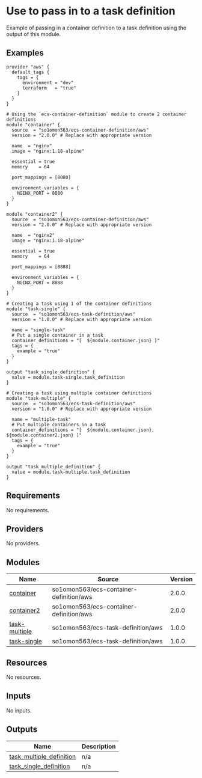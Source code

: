 # Use to pass in to a task definition

Example of passing in a container definition to a task definition using the output of this module.
<!-- BEGINNING OF PRE-COMMIT-TERRAFORM DOCS HOOK -->


## Examples

```hcl
provider "aws" {
  default_tags {
    tags = {
      environment = "dev"
      terraform   = "true"
    }
  }
}

# Using the `ecs-container-definition` module to create 2 container definitions
module "container" {
  source  = "so1omon563/ecs-container-definition/aws"
  version = "2.0.0" # Replace with appropriate version

  name  = "nginx"
  image = "nginx:1.18-alpine"

  essential = true
  memory    = 64

  port_mappings = [8080]

  environment_variables = {
    NGINX_PORT = 8080
  }
}

module "container2" {
  source  = "so1omon563/ecs-container-definition/aws"
  version = "2.0.0" # Replace with appropriate version

  name  = "nginx2"
  image = "nginx:1.18-alpine"

  essential = true
  memory    = 64

  port_mappings = [8888]

  environment_variables = {
    NGINX_PORT = 8888
  }
}

# Creating a task using 1 of the container definitions
module "task-single" {
  source  = "so1omon563/ecs-task-definition/aws"
  version = "1.0.0" # Replace with appropriate version

  name = "single-task"
  # Put a single container in a task
  container_definitions = "[  ${module.container.json} ]"
  tags = {
    example = "true"
  }
}

output "task_single_definition" {
  value = module.task-single.task_definition
}

# Creating a task using multiple container definitions
module "task-multiple" {
  source  = "so1omon563/ecs-task-definition/aws"
  version = "1.0.0" # Replace with appropriate version

  name = "multiple-task"
  # Put multiple containers in a task
  container_definitions = "[  ${module.container.json}, ${module.container2.json} ]"
  tags = {
    example = "true"
  }
}

output "task_multiple_definition" {
  value = module.task-multiple.task_definition
}
```

## Requirements

No requirements.

## Providers

No providers.

## Modules

| Name | Source | Version |
|------|--------|---------|
| <a name="module_container"></a> [container](#module\_container) | so1omon563/ecs-container-definition/aws | 2.0.0 |
| <a name="module_container2"></a> [container2](#module\_container2) | so1omon563/ecs-container-definition/aws | 2.0.0 |
| <a name="module_task-multiple"></a> [task-multiple](#module\_task-multiple) | so1omon563/ecs-task-definition/aws | 1.0.0 |
| <a name="module_task-single"></a> [task-single](#module\_task-single) | so1omon563/ecs-task-definition/aws | 1.0.0 |

## Resources

No resources.

## Inputs

No inputs.

## Outputs

| Name | Description |
|------|-------------|
| <a name="output_task_multiple_definition"></a> [task\_multiple\_definition](#output\_task\_multiple\_definition) | n/a |
| <a name="output_task_single_definition"></a> [task\_single\_definition](#output\_task\_single\_definition) | n/a |


<!-- END OF PRE-COMMIT-TERRAFORM DOCS HOOK -->
